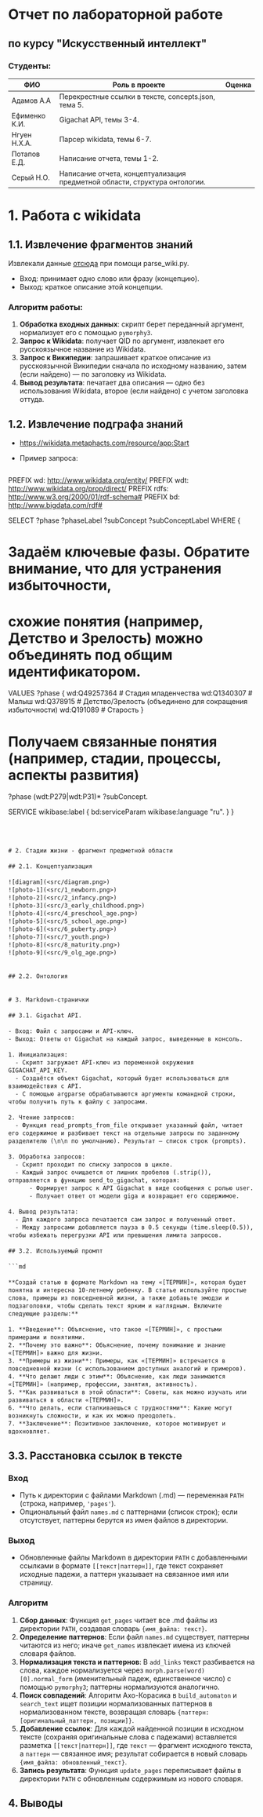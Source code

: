 
# Отчет по лабораторной работе
## по курсу "Искусственный интеллект"

### Студенты: 

| ФИО           | Роль в проекте                                                                                            | Оценка |
| ------------- | --------------------------------------------------------------------------------------------------------- | ------ |
| Адамов А.А    | Перекрестные ссылки в тексте, concepts.json, тема 5. |        |
| Ефименко К.И. | Gigachat API, темы 3-4.                                            |        |
| Нгуен Н.Х.А.  | Парсер wikidata, темы 6-7.                                          |        |
| Потапов Е.Д.  | Написание отчета, темы 1-2.                     |        |
| Серый Н.О.    | Написание отчета, концептуализация предметной области, структура онтологии.                    |        |

# 1. Работа с wikidata


## 1.1. Извлечение фрагментов знаний
Извлекали данные [отсюда](https://wikidata.org/) при помощи parse_wiki.py.
 
- Вход: принимает одно слово или фразу (концепцию). 
- Выход: краткое описание этой концепции.

### Алгоритм работы:

1. **Обработка входных данных**: скрипт берет переданный аргумент, нормализует его с помощью `pymorphy3`.
2. **Запрос к Wikidata**: получает QID по аргумент, извлекает его русскоязычное название из Wikidata.
3. **Запрос к Википедии**: запрашивает краткое описание из русскоязычной Википедии сначала по исходному названию, затем (если найдено) — по заголовку из Wikidata.
4. **Вывод результата**: печатает два описания — одно без использования Wikidata, второе (если найдено) с учетом заголовка оттуда.


## 1.2. Извлечение подграфа знаний
- https://wikidata.metaphacts.com/resource/app:Start


- Пример запроса:


  ```sparql
PREFIX wd: <http://www.wikidata.org/entity/>
PREFIX wdt: <http://www.wikidata.org/prop/direct/>
PREFIX rdfs: <http://www.w3.org/2000/01/rdf-schema#>
PREFIX bd: <http://www.bigdata.com/rdf#>

SELECT ?phase ?phaseLabel ?subConcept ?subConceptLabel WHERE {
  # Задаём ключевые фазы. Обратите внимание, что для устранения избыточности,
  # схожие понятия (например, Детство и Зрелость) можно объединять под общим идентификатором.
  VALUES ?phase {
    wd:Q49257364    # Стадия младенчества
    wd:Q1340307     # Малыш
    wd:Q378915      # Детство/Зрелость (объединено для сокращения избыточности)
    wd:Q191089      # Старость
  }
  
  # Получаем связанные понятия (например, стадии, процессы, аспекты развития)
  ?phase (wdt:P279|wdt:P31)* ?subConcept.
  
  SERVICE wikibase:label { bd:serviceParam wikibase:language "ru". }
}

  ```



# 2. Стадии жизни - фрагмент предметной области

## 2.1. Концептуализация

![diagram](<src/diagram.png>)
![photo-1](<src/1_newborn.png>)
![photo-2](<src/2_infancy.png>)
![photo-3](<src/3_early_childhood.png>)
![photo-4](<src/4_preschool_age.png>)
![photo-5](<src/5_school_age.png>)
![photo-6](<src/6_puberty.png>)
![photo-7](<src/7_youth.png>)
![photo-8](<src/8_maturity.png>)
![photo-9](<src/9_olg_age.png>)


## 2.2. Онтология


# 3. Markdown-странички 

## 3.1. Gigachat API.

- Вход: Файл с запросами и API-ключ. 
- Выход: Ответы от Gigachat на каждый запрос, выведенные в консоль.

1. Инициализация:
    - Скрипт загружает API-ключ из переменной окружения GIGACHAT_API_KEY.
    - Создаётся объект Gigachat, который будет использоваться для взаимодействия с API.
    - С помощью argparse обрабатываются аргументы командной строки, чтобы получить путь к файлу с запросами.
        
2. Чтение запросов:
    - Функция read_prompts_from_file открывает указанный файл, читает его содержимое и разбивает текст на отдельные запросы по заданному разделителю (\n\n по умолчанию). Результат — список строк (prompts).
    
3. Обработка запросов:
    - Скрипт проходит по списку запросов в цикле.
    - Каждый запрос очищается от лишних пробелов (.strip()), отправляется в функцию send_to_gigachat, которая:
        - Формирует запрос к API Gigachat в виде сообщения с ролью user.    
        - Получает ответ от модели giga и возвращает его содержимое.
        
4. Вывод результата:
    - Для каждого запроса печатается сам запрос и полученный ответ.    
    - Между запросами добавляется пауза в 0.5 секунды (time.sleep(0.5)), чтобы избежать перегрузки API или превышения лимита запросов.

## 3.2. Используемый промпт

```md

**Создай статью в формате Markdown на тему «[ТЕРМИН]», которая будет понятна и интересна 10-летнему ребенку. В статье используйте простые слова, примеры из повседневной жизни, а также добавьте эмодзи и подзаголовки, чтобы сделать текст ярким и наглядным. Включите следующие разделы:**

1. **Введение**: Объяснение, что такое «[ТЕРМИН]», с простыми примерами и понятиями.
2. **Почему это важно**: Объяснение, почему понимание и знание «[ТЕРМИН]» важно для жизни.
3. **Примеры из жизни**: Примеры, как «[ТЕРМИН]» встречается в повседневной жизни (с использованием доступных аналогий и примеров).
4. **Что делают люди с этим**: Объяснение, как люди занимаются «[ТЕРМИН]» (например, профессии, занятия, активность).
5. **Как развиваться в этой области**: Советы, как можно изучать или развиваться в области «[ТЕРМИН]».
6. **Что делать, если сталкиваешься с трудностями**: Какие могут возникнуть сложности, и как их можно преодолеть.
7. **Заключение**: Позитивное заключение, которое мотивирует и вдохновляет.

```


## 3.3. Расстановка ссылок в тексте

### Вход
- Путь к директории с файлами Markdown (.md) — переменная `PATH` (строка, например, `'pages'`).
- Опциональный файл `names.md` с паттернами (список строк); если отсутствует, паттерны берутся из имен файлов в директории.
### Выход
- Обновленные файлы Markdown в директории `PATH` с добавленными ссылками в формате `[[текст|паттерн]]`, где текст сохраняет исходные падежи, а паттерн указывает на связанное имя или страницу.
### Алгоритм
1. **Сбор данных**: Функция `get_pages` читает все .md файлы из директории `PATH`, создавая словарь `{имя_файла: текст}`.
2. **Определение паттернов**: Если файл `names.md` существует, паттерны читаются из него; иначе `get_names` извлекает имена из ключей словаря файлов.
3. **Нормализация текста и паттернов**: В `add_links` текст разбивается на слова, каждое нормализуется через `morph.parse(word)[0].normal_form` (именительный падеж, единственное число) с помощью `pymorphy3`; паттерны нормализуются аналогично.
4. **Поиск совпадений**: Алгоритм Ахо-Корасика в `build_automaton` и `search_text` ищет позиции нормализованных паттернов в нормализованном тексте, возвращая словарь `{паттерн: [оригинальный_паттерн, позиции]}`.
5. **Добавление ссылок**: Для каждой найденной позиции в исходном тексте (сохраняя оригинальные слова с падежами) вставляется разметка `[[текст|паттерн]]`, где `текст` — фрагмент исходного текста, а `паттерн` — связанное имя; результат собирается в новый словарь `{имя_файла: обновленный_текст}`.
6. **Запись результата**: Функция `update_pages` переписывает файлы в директории `PATH` с обновленным содержимым из нового словаря.


## 4. Выводы


